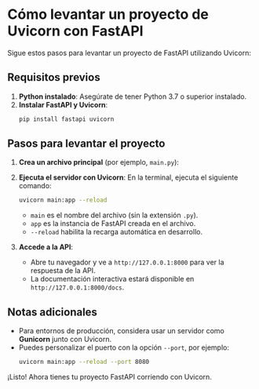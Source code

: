 # Cómo levantar un proyecto de Uvicorn con FastAPI

Sigue estos pasos para levantar un proyecto de FastAPI utilizando Uvicorn:

## Requisitos previos
1. **Python instalado**: Asegúrate de tener Python 3.7 o superior instalado.
2. **Instalar FastAPI y Uvicorn**:
    ```bash
    pip install fastapi uvicorn
    ```

## Pasos para levantar el proyecto

1. **Crea un archivo principal** (por ejemplo, `main.py`):
 

2. **Ejecuta el servidor con Uvicorn**:
    En la terminal, ejecuta el siguiente comando:
    ```bash
    uvicorn main:app --reload
    ```

    - `main` es el nombre del archivo (sin la extensión `.py`).
    - `app` es la instancia de FastAPI creada en el archivo.
    - `--reload` habilita la recarga automática en desarrollo.

3. **Accede a la API**:
    - Abre tu navegador y ve a `http://127.0.0.1:8000` para ver la respuesta de la API.
    - La documentación interactiva estará disponible en `http://127.0.0.1:8000/docs`.

## Notas adicionales
- Para entornos de producción, considera usar un servidor como **Gunicorn** junto con Uvicorn.
- Puedes personalizar el puerto con la opción `--port`, por ejemplo:
  ```bash
  uvicorn main:app --reload --port 8080
  ```

¡Listo! Ahora tienes tu proyecto FastAPI corriendo con Uvicorn.